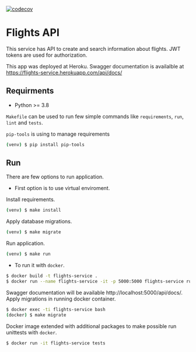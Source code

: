 [![codecov](https://codecov.io/gh/fokinpv/flights/branch/master/graph/badge.svg)](https://codecov.io/gh/fokinpv/flights)
# Flights API

This service has API to create and search information about flights.
JWT tokens are used for authorization.

This app was deployed at Heroku. Swagger documentation is availalble at https://flights-service.herokuapp.com/api/docs/

## Requirments

 - Python >= 3.8

`Makefile` can be used to run few simple commands like `requirements`,
`run`, `lint` and `tests`.

`pip-tools` is using to manage requirements

```sh
(venv) $ pip install pip-tools
```

## Run

 There are few options to run application.

 - First option is to use virtual enviroment.

 Install requirements.
 ```sh
 (venv) $ make install
 ```
 Apply database migrations.
 ```sh
 (venv) $ make migrate
 ```
 Run application.
 ```sh
 (venv) $ make run
 ```

 - To run it with `docker`.
 ```sh
 $ docker build -t flights-service .
 $ docker run --name flights-service -it -p 5000:5000 flights-service run
 ```
 Swagger documentation will be available http://localhost:5000/api/docs/.
 Apply migrations in running docker container.
 ```sh
 $ docker exec -ti flights-service bash
 (docker) $ make migrate 
 ```

Docker image extended with additional packages to make possible run unittests with `docker`.
 ```sh
 $ docker run -it flights-service tests
 ```
